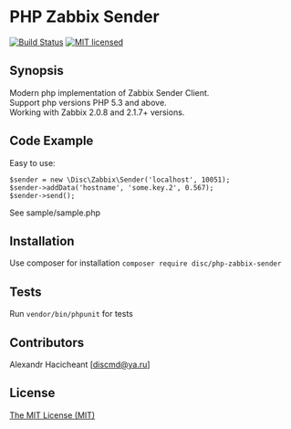 # PHP Zabbix Sender 
[![Build Status](https://travis-ci.org/disc/zabbix-sender.svg?branch=master)](https://travis-ci.org/disc/zabbix-sender)
[![MIT licensed](https://img.shields.io/badge/license-MIT-blue.svg)](./LICENSE)

## Synopsis

Modern php implementation of Zabbix Sender Client.  
Support php versions PHP 5.3 and above.  
Working with Zabbix 2.0.8 and 2.1.7+ versions.

## Code Example
Easy to use:
```
$sender = new \Disc\Zabbix\Sender('localhost', 10051);
$sender->addData('hostname', 'some.key.2', 0.567);
$sender->send();
```
See sample/sample.php


## Installation

Use composer for installation
`composer require disc/php-zabbix-sender`

## Tests

Run `vendor/bin/phpunit` for tests

## Contributors

Alexandr Hacicheant [discmd@ya.ru]

## License

[The MIT License (MIT)](LICENSE)
